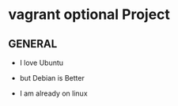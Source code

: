 # vagrant optional Project
## GENERAL 

* I love Ubuntu

* but Debian is Better

* I am already on linux




